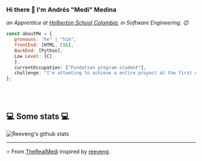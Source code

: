 ### Hi there 👋  I'm Andrés "Medi" Medina 

<p><em>an Apprentice at <a href="https://www.holbertonschool.com/">Holberton School Colombia</a>, in Software Engineering. 😊</br>
</em></p>


```javascript
const aboutMe = {
   pronouns: "he" | "him",
   frontEnd: [HTML, CSS],
   BackEnd: [Python],
   Low Level: [C]
   },
   currentOccupation: ["Fundation program student"],
   challenge: "I'm attemting to achieve a entire proyect at the first commit",
};
```
</br></br>
<h2>💻 Some stats 💻</h2>

![Reeveng's github stats](https://github-readme-stats.vercel.app/api?username=TheRealMedi&show_icons=true&title_color=fff&icon_color=79ff97&text_color=9f9f9f&bg_color=151515)

---

⭐️ From [TheRealMedi](https://github.com/TheRealMedi) inspired by [reeveng](https://github.com/reeveng).
